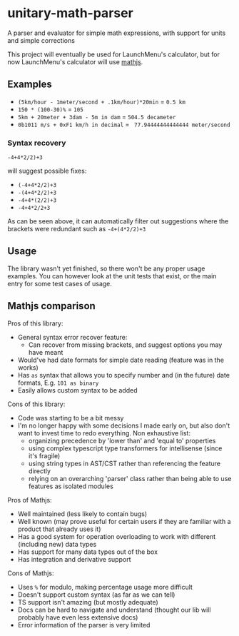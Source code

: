 # unitary-math-parser

A parser and evaluator for simple math expressions, with support for units and simple corrections

This project will eventually be used for LaunchMenu's calculator, but for now LaunchMenu's calculator will use [mathjs](https://mathjs.org/).

## Examples

-   `(5km/hour - 1meter/second + .1km/hour)*20min` = `0.5 km`
-   `150 * (100-30)%` = `105`
-   `5km + 20meter + 3dam - 5m in dam` = `504.5 decameter`
-   `0b1011 m/s + 0xF1 km/h in decimal` = ` 77.94444444444444 meter/second`

### Syntax recovery

`-4+4*2/2)+3`

will suggest possible fixes:

-   `(-4+4*2/2)+3`
-   `-(4+4*2/2)+3`
-   `-4+4*(2/2)+3`
-   `-4+4*2/2+3`

As can be seen above, it can automatically filter out suggestions where the brackets were redundant such as `-4+(4*2/2)+3`

## Usage

The library wasn't yet finished, so there won't be any proper usage examples. You can however look at the unit tests that exist, or the main entry for some test cases of usage.

## Mathjs comparison

Pros of this library:

-   General syntax error recover feature:
    -   Can recover from missing brackets, and suggest options you may have meant
-   Would've had date formats for simple date reading (feature was in the works)
-   Has `as` syntax that allows you to specify number and (in the future) date formats, E.g. `101 as binary`
-   Easily allows custom syntax to be added

Cons of this library:

-   Code was starting to be a bit messy
-   I'm no longer happy with some decisions I made early on, but also don't want to invest time to redo everything. Non exhaustive list:
    -   organizing precedence by 'lower than' and 'equal to' properties
    -   using complex typescript type transformers for intellisense (since it's fragile)
    -   using string types in AST/CST rather than referencing the feature directly
    -   relying on an overarching 'parser' class rather than being able to use features as isolated modules

Pros of Mathjs:

-   Well maintained (less likely to contain bugs)
-   Well known (may prove useful for certain users if they are familiar with a product that already uses it)
-   Has a good system for operation overloading to work with different (including new) data types
-   Has support for many data types out of the box
-   Has integration and derivative support

Cons of Mathjs:

-   Uses `%` for modulo, making percentage usage more difficult
-   Doesn't support custom syntax (as far as we can tell)
-   TS support isn't amazing (but mostly adequate)
-   Docs can be hard to navigate and understand (thought our lib will probably have even less extensive docs)
-   Error information of the parser is very limited
